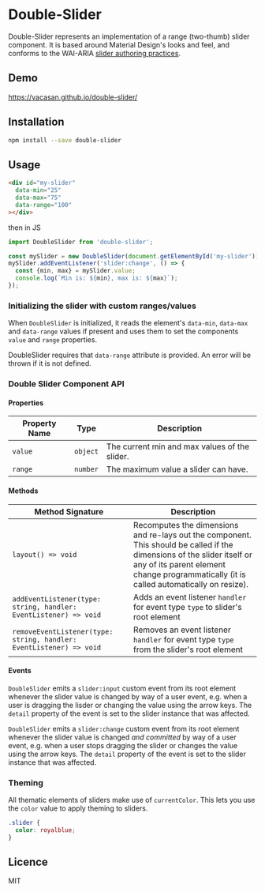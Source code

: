 # Double-Slider

Double-Slider represents an implementation of a range (two-thumb) slider component. It is based around Material Design's looks and feel, and conforms to the WAI-ARIA [slider authoring practices](https://www.w3.org/TR/wai-aria-practices-1.1/#slidertwothumb).

## Demo

https://vacasan.github.io/double-slider/

## Installation

```sh
npm install --save double-slider
```

## Usage

```html
<div id="my-slider"
  data-min="25"
  data-max="75"
  data-range="100"
></div>
```

then in JS

```js
import DoubleSlider from 'double-slider';

const mySlider = new DoubleSlider(document.getElementById('my-slider'));
mySlider.addEventListener('slider:change', () => {
  const {min, max} = mySlider.value;
  console.log(`Min is: ${min}, max is: ${max}`);
});
```

### Initializing the slider with custom ranges/values

When `DoubleSlider` is initialized, it reads the element's `data-min`, `data-max` and `data-range` values if present and uses them to set the components `value` and `range` properties.

DoubleSlider requires that `data-range` attribute is provided. An error will be thrown if it is not defined.

### Double Slider Component API

#### Properties

| Property Name | Type | Description |
| --- | --- | --- |
| `value` | `object` | The current min and max values of the slider. |
| `range` | `number` | The maximum value a slider can have. |

#### Methods

| Method Signature | Description |
| --- | --- |
| `layout() => void` | Recomputes the dimensions and re-lays out the component. This should be called if the dimensions of the slider itself or any of its parent element change programmatically (it is called automatically on resize). |
| `addEventListener(type: string, handler: EventListener) => void` | Adds an event listener `handler` for event type `type` to slider's root element |
| `removeEventListener(type: string, handler: EventListener) => void` | Removes an event listener `handler` for event type `type` from the slider's root element |

#### Events

`DoubleSlider` emits a `slider:input` custom event from its root element whenever the slider value is changed by way of a user event, e.g. when a user is dragging the lisder or changing the value using the arrow keys. The `detail` property of the event is set to the slider instance that was affected.

`DoubleSlider` emits a `slider:change` custom event from its root element whenever the slider value is changed _and committed_ by way of a user event, e.g. when a user stops dragging the slider or changes the value using the arrow keys. The `detail` property of the event is set to the slider instance that was affected.

### Theming

All thematic elements of sliders make use of `currentColor`. This lets you use the `color` value to apply theming to sliders.

```css
.slider {
  color: royalblue;
}
```

## Licence

MIT
